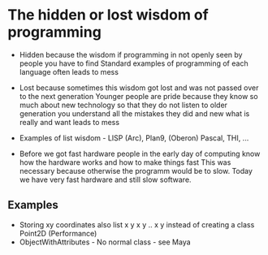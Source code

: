 # The hidden or lost wisdom of programming

+ Hidden because the wisdom if programming in not openly seen by people you have to find
Standard examples of programming of each language often leads to mess

+ Lost because sometimes this wisdom got lost and was not passed over to the next generation
Younger people are pride because they know so much about new technology so that they do not
listen to older generation you understand all the mistakes they did and new what is really
and want leads to mess

+ Examples of list wisdom - LISP (Arc), Plan9, (Oberon) Pascal, THI, ...

+ Before we got fast hardware people in the early day of computing know how the hardware works and how to make things fast
  This was necessary because otherwise the programm would be to slow. Today we have very fast hardware and still slow software.

## Examples

+ Storing xy coordinates also list x y x y .. x y instead of creating a class Point2D (Performance)
+ ObjectWithAttributes - No normal class - see Maya

